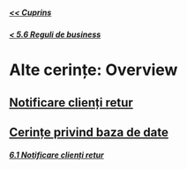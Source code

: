 ##### [<< Cuprins](../Cuprins.md)
##### [< 5.6 Reguli de business](../5%20Alte%20cerințe%20nefuncționale/5.6%20Reguli%20de%20business.md)
# Alte cerințe: Overview
## [Notificare clienți retur](/Documentație/6%20Alte%20cerințe/6.1%20Notificare%20clienți%20retur.md)
## [Cerințe privind baza de date](/Documentație/6%20Alte%20cerințe/6.2%20Cerințe%20privind%20baza%20de%20date.md)
##### [6.1 Notificare clienți retur](/Documentație/6%20Alte%20cerințe/6.1%20Notificare%20clienți%20retur.md)

